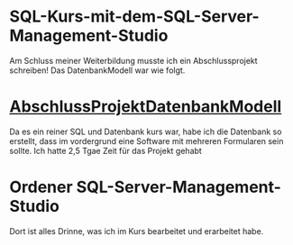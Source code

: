 # SQL-Kurs-mit-dem-SQL-Server-Management-Studio
Am Schluss meiner Weiterbildung musste ich ein Abschlussprojekt schreiben!
Das DatenbankModell war wie folgt.
# [AbschlussProjektDatenbankModell](https://user-images.githubusercontent.com/81367204/179191581-b47576a8-8101-44c3-aafd-c357c72f5111.JPG)
Da es ein reiner SQL und Datenbank kurs war, habe ich die Datenbank so erstellt, dass im vordergrund eine Software mit mehreren Formularen sein sollte.
Ich hatte 2,5 Tgae Zeit für das Projekt gehabt
# Ordener SQL-Server-Management-Studio
Dort ist alles Drinne, was ich im Kurs bearbeitet und erarbeitet habe.
